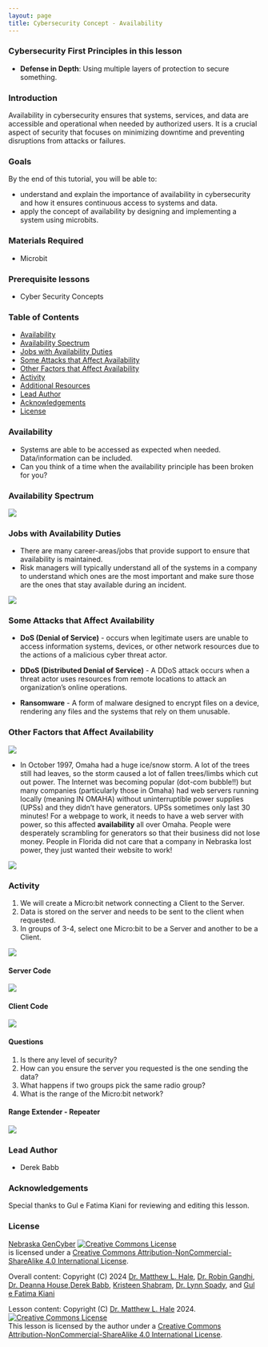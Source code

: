 ```yaml
---
layout: page
title: Cybersecurity Concept - Availability
---
```


### Cybersecurity First Principles in this lesson

* __Defense in Depth__: Using multiple layers of protection to secure something.

### Introduction
Availability in cybersecurity ensures that systems, services, and data are accessible and operational when needed by authorized users. It is a crucial aspect of security that focuses on minimizing downtime and preventing disruptions from attacks or failures.

### Goals
By the end of this tutorial, you will be able to:
* understand and explain the importance of availability in cybersecurity and how it ensures continuous access to systems and data.
* apply the concept of availability by designing and implementing a system using microbits.


### Materials Required
* Microbit

### Prerequisite lessons
- Cyber Security Concepts

### Table of Contents

- [Availability](#availability)
- [Availability Spectrum](#availability-spectrum)
- [Jobs with Availability Duties](#jobs-with-availability-duties)
- [Some Attacks that Affect Availability](#some-attacks-that-affect-availability)
- [Other Factors that Affect Availability](#other-factors-that-affect-availability)
- [Activity](#activity)
- [Additional Resources](#additional-resources)
- [Lead Author](#lead-author)
- [Acknowledgements](#acknowledgements)
- [License](#license)

### Availability
- Systems are able to be accessed as expected when needed. Data/information can be included.
- Can you think of a time when the availability principle has been broken for you?

### Availability Spectrum

![](a1.png)

### Jobs with Availability Duties
- There are many career-areas/jobs that provide support to ensure that availability is maintained. 
- Risk managers will typically understand all of the systems in a company to understand which ones are the most important and make sure those are the ones that stay available during an incident.

![](a2.png)

### Some Attacks that Affect Availability
- **DoS (Denial of Service)** - occurs when legitimate users are unable to access information systems, devices, or other network resources due to the actions of a malicious cyber threat actor.

- **DDoS (Distributed Denial of Service)** - A DDoS attack occurs when a threat actor uses resources from remote locations to attack an organization’s online operations.  

- **Ransomware** - A form of malware designed to encrypt files on a device, rendering any files and the systems that rely on them unusable.

### Other Factors that Affect Availability

![](a3.png)

- In October 1997, Omaha had a huge ice/snow storm. A lot of the trees still had leaves, so the storm caused a lot of fallen trees/limbs which cut out power. The Internet was becoming popular (dot-com bubble!!) but many companies (particularly those in Omaha) had web servers running locally (meaning IN OMAHA) without uninterruptible power supplies (UPSs) and they didn’t have generators. UPSs sometimes only last 30 minutes! For a webpage to work, it needs to have a web server with power, so this affected **availability** all over Omaha. People were desperately scrambling for generators so that their business did not lose money. People in Florida did not care that a company in Nebraska lost power, they just wanted their website to work!

![](a4.png)

### Activity

1. We will create a Micro:bit network connecting a Client to the Server. 
2. Data is stored on the server and needs to be sent to the client when requested.
3. In groups of 3-4, select one Micro:bit to be a Server and another to be a Client.

![](a5.png)

#### Server Code

![](a6.png)

#### Client Code

![](a7.png)

#### Questions
1. Is there any level of security?
2. How can you ensure the server you requested is the one sending the data?
3. What happens if two groups pick the same radio group?
4. What is the range of the Micro:bit network?

#### Range Extender - Repeater

![](a8.png)


### Lead Author

- Derek Babb

### Acknowledgements

Special thanks to Gul e Fatima Kiani for reviewing and editing this lesson.

### License
[Nebraska GenCyber](https://www.nebraskagencyber.com) <a rel="license" href="http://creativecommons.org/licenses/by-nc-sa/4.0/"><img alt="Creative Commons License" style="border-width:0" src="https://i.creativecommons.org/l/by-nc-sa/4.0/88x31.png" /></a><br /> is licensed under a <a rel="license" href="http://creativecommons.org/licenses/by-nc-sa/4.0/">Creative Commons Attribution-NonCommercial-ShareAlike 4.0 International License</a>.

Overall content: Copyright (C) 2024  [Dr. Matthew L. Hale](http://faculty.ist.unomaha.edu/mhale/), [Dr. Robin Gandhi](http://faculty.ist.unomaha.edu/rgandhi/), [Dr. Deanna House](#),[Derek Babb](https://derekbabb.com/), [Kristeen Shabram](#), [Dr. Lynn Spady](#), and [Gul e Fatima Kiani](#)

Lesson content: Copyright (C) [Dr. Matthew L. Hale](http://faculty.ist.unomaha.edu/mhale/) 2024.  
<a rel="license" href="http://creativecommons.org/licenses/by-nc-sa/4.0/"><img alt="Creative Commons License" style="border-width:0" src="https://i.creativecommons.org/l/by-nc-sa/4.0/88x31.png" /></a><br /><span xmlns:dct="http://purl.org/dc/terms/" property="dct:title">This lesson</span> is licensed by the author under a <a rel="license" href="http://creativecommons.org/licenses/by-nc-sa/4.0/">Creative Commons Attribution-NonCommercial-ShareAlike 4.0 International License</a>.
